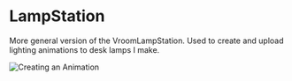 # LampStation

More general version of the VroomLampStation.
Used to create and upload lighting animations to desk lamps I make.


![Creating an Animation](https://user-images.githubusercontent.com/11233745/152038301-69e99570-61b1-4133-a3d8-c23650dec50b.gif)
